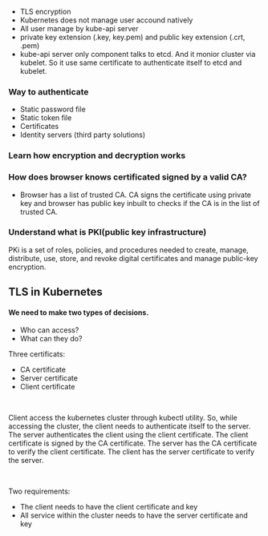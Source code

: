 - TLS encryption
- Kubernetes does not manage user accound natively
- All user manage by kube-api server
- private key extension (.key, key.pem) and public key extension (.crt, .pem)
- kube-api server only component talks to etcd. And it monior cluster via kubelet. So it use same certificate to authenticate itself to etcd and kubelet.

### Way to authenticate

- Static password file
- Static token file 
- Certificates
- Identity servers (third party solutions)

### Learn how encryption and decryption works

### How does browser knows certificated signed by a valid CA?

- Browser has a list of trusted CA. CA signs the certificate using private key and browser has public key inbuilt to checks if the CA is in the list of trusted CA.

### Understand what is PKI(public key infrastructure)
PKi is a set of roles, policies, and procedures needed to create, manage, distribute, use, store, and revoke digital certificates and manage public-key encryption.

## TLS in Kubernetes

#### We need to make two types of decisions.
- Who can access?
- What can they do?

Three certificats: <br>
- CA certificate
- Server certificate
- Client certificate

<br>

Client access the kubernetes cluster through kubectl utility. So, while accessing the cluster, the client needs to authenticate itself to the server. The server authenticates the client using the client certificate. The client certificate is signed by the CA certificate. The server has the CA certificate to verify the client certificate. The client has the server certificate to verify the server.

<br>

Two requirements:
- The client needs to have the client certificate and key
- All service within the cluster needs to have the server certificate and key

<br>





